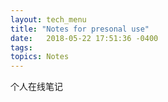 ```yaml
---
layout: tech_menu
title: "Notes for presonal use"
date:   2018-05-22 17:51:36 -0400
tags: 
topics: Notes
---
```

<SCRIPT LANGUAGE="JavaScript">
            function password() 
            {
                var testV = 1;
                var pass1 = prompt('press password:','');
                while (testV < 3) 
                {
                    if (!pass1)
                    history.go(-1);
                    if (pass1 == "321") 
                    {
                        alert('right!');
                        break;
                    }
                    testV+=1;
                    var pass1 =
                    prompt('wrong:');
                }
                if (pass1!="password" & testV ==3)
                history.go(-1);
                return " ";
            }
            document.write(password());
        </SCRIPT>

个人在线笔记						

